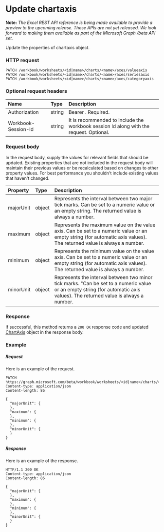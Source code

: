 # Update chartaxis

**Note:** _The Excel REST API reference is being made available to provide a preview to the upcoming release. These APIs are not yet released. We look forward to making them available as part of the Microsoft Graph /beta API set._

Update the properties of chartaxis object.
### HTTP request
<!-- { "blockType": "ignored" } -->
```http
PATCH /workbook/worksheets/<id|name>/charts/<name>/axes/valueaxis
PATCH /workbook/worksheets/<id|name>/charts/<name>/axes/seriesaxis
PATCH /workbook/worksheets/<id|name>/charts/<name>/axes/categoryaxis
```
### Optional request headers
| Name       | Type | Description|
|:-----------|:------|:----------|
| Authorization  |string | Bearer <token>. Required.| 
| Workbook-Session-Id  |string |It is recommended to include the workbook session Id along with the request. Optional.|

### Request body
In the request body, supply the values for relevant fields that should be updated. Existing properties that are not included in the request body will maintain their previous values or be recalculated based on changes to other property values. For best performance you shouldn't include existing values that haven't changed.

| Property	   | Type	|Description|
|:---------------|:--------|:----------|
|majorUnit|object|Represents the interval between two major tick marks. Can be set to a numeric value or an empty string.  The returned value is always a number.|
|maximum|object|Represents the maximum value on the value axis.  Can be set to a numeric value or an empty string (for automatic axis values).  The returned value is always a number.|
|minimum|object|Represents the minimum value on the value axis. Can be set to a numeric value or an empty string (for automatic axis values).  The returned value is always a number.|
|minorUnit|object|Represents the interval between two minor tick marks. "Can be set to a numeric value or an empty string (for automatic axis values). The returned value is always a number.|

### Response
If successful, this method returns a `200 OK` response code and updated [ChartAxis](../resources/chartaxis.md) object in the response body.
### Example
##### Request
Here is an example of the request.
<!-- {
  "blockType": "request",
  "name": "update_chartaxis"
}-->
```http
PATCH https://graph.microsoft.com/beta/workbook/worksheets/<id|name>/charts/<name>/axes/valueaxis
Content-type: application/json
Content-length: 86

{
  "majorUnit": {
  },
  "maximum": {
  },
  "minimum": {
  },
  "minorUnit": {
  }
}
```
##### Response
Here is an example of the response.
<!-- {
  "blockType": "response",
  "truncated": false,
  "@odata.type": "microsoft.graph.chartaxis"
} -->
```http
HTTP/1.1 200 OK
Content-type: application/json
Content-length: 86

{
  "majorUnit": {
  },
  "maximum": {
  },
  "minimum": {
  },
  "minorUnit": {
  }
}
```

<!-- uuid: 8fcb5dbc-d5aa-4681-8e31-b001d5168d79
2015-10-25 14:57:30 UTC -->
<!-- {
  "type": "#page.annotation",
  "description": "Update chartaxis",
  "keywords": "",
  "section": "documentation",
  "tocPath": ""
}-->